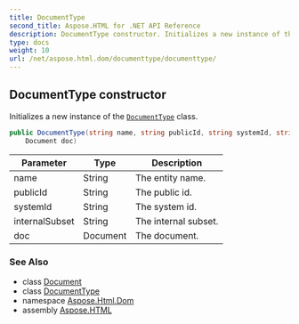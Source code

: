 ```yaml
---
title: DocumentType
second_title: Aspose.HTML for .NET API Reference
description: DocumentType constructor. Initializes a new instance of the DocumentType class
type: docs
weight: 10
url: /net/aspose.html.dom/documenttype/documenttype/
---
```

## DocumentType constructor

Initializes a new instance of the [`DocumentType`](../) class.

```csharp
public DocumentType(string name, string publicId, string systemId, string internalSubset, 
    Document doc)
```

| Parameter | Type | Description |
| --- | --- | --- |
| name | String | The entity name. |
| publicId | String | The public id. |
| systemId | String | The system id. |
| internalSubset | String | The internal subset. |
| doc | Document | The document. |

### See Also

* class [Document](../../document/)
* class [DocumentType](../)
* namespace [Aspose.Html.Dom](../../documenttype/)
* assembly [Aspose.HTML](../../../)
